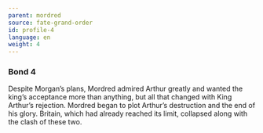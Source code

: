 ```yaml
---
parent: mordred
source: fate-grand-order
id: profile-4
language: en
weight: 4
---
```


### Bond 4

Despite Morgan’s plans, Mordred admired Arthur greatly and wanted the king’s acceptance more than anything, but all that changed with King Arthur’s rejection.
Mordred began to plot Arthur’s destruction and the end of his glory.
Britain, which had already reached its limit, collapsed along with the clash of these two.
